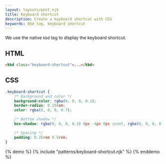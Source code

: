 ```yaml
---
layout: layouts/post.njk
title: Keyboard shortcut
description: Create a keyboard shortcut with CSS
keywords: kbd tag, keyboard shortcut
---
```


We use the native `kbd` tag to display the keyboard shortcut.

## HTML

```html
<kbd class="keyboard-shortcut">...</kbd>
```

## CSS

```css
.keyboard-shortcut {
    /* Background and color */
    background-color: rgba(0, 0, 0, 0.1);
    border-radius: 0.25rem;
    color: rgba(0, 0, 0, 0.7);

    /* Bottom shadow */
    box-shadow: rgba(0, 0, 0, 0.3) 0px -4px 0px inset, rgba(0, 0, 0, 0.4) 0px 1px 1px;

    /* Spacing */
    padding: 0.25rem 0.5rem;
}
```

{% demo %}
{% include "patterns/keyboard-shortcut.njk" %}
{% enddemo %}
